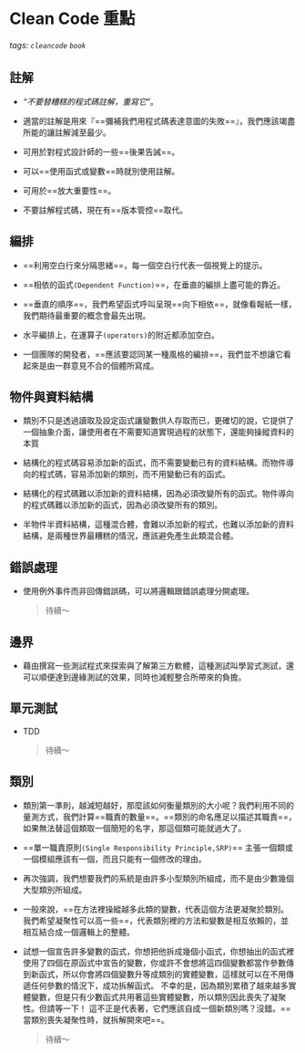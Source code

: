 # Clean Code 重點
###### tags: `cleancode` `book`

## 註解
- *“不要替糟糕的程式碼註解，重寫它”*。

- 適當的註解是用來『==彌補我們用程式碼表達意圖的失敗==』，我們應該竭盡所能的讓註解減至最少。

- 可用於對程式設計師的一些==後果告誡==。
 
- 可以==使用函式或變數==時就別使用註解。
 
- 可用於==放大重要性==。

- 不要註解程式碼，現在有==版本管控==取代。

## 編排
- ==利用空白行來分隔思緒==，每一個空白行代表一個視覺上的提示。

- ==相依的函式`(Dependent Function)`==，在垂直的編排上盡可能的靠近。

- ==垂直的順序==，我們希望函式呼叫呈現==向下相依==，就像看報紙一樣，我們期待最重要的概念會最先出現。

- 水平編排上，在運算子`(operators)`的附近都添加空白。

- 一個團隊的開發者，==應該要認同某一種風格的編排==，我們並不想讓它看起來是由一群意見不合的個體所寫成。

## 物件與資料結構
- 類別不只是透過讀取及設定函式讓變數供人存取而已，更確切的說，它提供了一個抽象介面，讓使用者在不需要知道實現過程的狀態下，還能夠操縱資料的本質

- 結構化的程式碼容易添加新的函式，而不需要變動已有的資料結構。而物件導向的程式碼，容易添加新的類別，而不用變動已有的函式。

- 結構化的程式碼難以添加新的資料結構，因為必須改變所有的函式。物件導向的程式碼難以添加新的函式，因為必須改變所有的類別。

- 半物件半資料結構，這種混合體，會難以添加新的程式，也難以添加新的資料結構，是兩種世界最糟糕的情況，應該避免產生此類混合體。

## 錯誤處理
- 使用例外事件而非回傳錯誤碼，可以將邏輯跟錯誤處理分開處理。

    > 待續～

 
## 邊界
- 藉由撰寫一些測試程式來探索與了解第三方軟體，這種測試叫學習式測試，還可以順便達到邊緣測試的效果，同時也減輕整合所帶來的負擔。

## 單元測試
- TDD

    >待續～
    
## 類別
- 類別第一準則，越減短越好，那麼該如何衡量類別的大小呢？我們利用不同的量測方式，我們計算==職責的數量==。==類別的命名應足以描述其職責==，如果無法替這個類取一個簡短的名字，那這個類可能就過大了。

- ==單一職責原則`(Single Responsibility Principle,SRP)`== 主張一個類或一個模組應該有一個，而且只能有一個修改的理由。

- 再次強調，我們想要我們的系統是由許多小型類別所組成，而不是由少數幾個大型類別所組成。

- 一般來說，==在方法裡操縱越多此類的變數，代表這個方法更凝聚於類別。我們希望凝聚性可以高一些==，代表類別裡的方法和變數是相互依賴的，並相互結合成一個邏輯上的整體。

- 試想一個宣告許多變數的函式，你想把他拆成幾個小函式，你想抽出的函式裡使用了四個在原函式中宣告的變數，你或許不會想將這四個變數都當作參數傳到新函式，所以你會將四個變數升等成類別的實體變數，這樣就可以在不用傳遞任何參數的情況下，成功拆解函式。     不幸的是，因為類別累積了越來越多實體變數，但是只有少數函式共用著這些實體變數，所以類別因此喪失了凝聚性。但請等一下！ 這不正是代表著，它們應該自成一個新類別嗎？沒錯。==當類別喪失凝聚性時，就拆解開來吧==。

    > 待續～